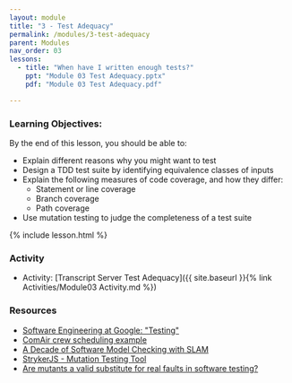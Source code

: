 ```yaml
---
layout: module
title: "3 - Test Adequacy"
permalink: /modules/3-test-adequacy
parent: Modules
nav_order: 03
lessons: 
  - title: "When have I written enough tests?"
    ppt: "Module 03 Test Adequacy.pptx"
    pdf: "Module 03 Test Adequacy.pdf"

---
```

### Learning Objectives:
By the end of this lesson, you should be able to:
* Explain different reasons why you might want to test
* Design a TDD test suite by identifying equivalence classes of inputs
* Explain the following measures of code coverage, and how they differ:
  * Statement or line coverage
  * Branch coverage
  * Path coverage
* Use mutation testing to judge the completeness of a test suite


{% include lesson.html %}

### Activity
* Activity: [Transcript Server Test Adequacy]({{ site.baseurl }}{% link Activities/Module03 Activity.md %})


### Resources
* [Software Engineering at Google: "Testing"](https://learning.oreilly.com/library/view/software-engineering-at/9781492082781/ch11.html)
* [ComAir crew scheduling example](https://arstechnica.com/uncategorized/2004/12/4490-2/)
* [A Decade of Software Model Checking with SLAM](https://cacm.acm.org/magazines/2011/7/109893-a-decade-of-software-model-checking-with-slam/fulltext)
* [StrykerJS - Mutation Testing Tool](https://stryker-mutator.io)
* [Are mutants a valid substitute for real faults in software testing?](https://homes.cs.washington.edu/~mernst/pubs/mutation-effectiveness-fse2014-abstract.html)
